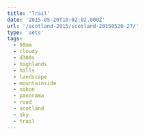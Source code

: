 ```yaml
---
title: 'Trail'
date: '2015-05-20T10:02:02.000Z'
url: '/scotland-2015/scotland-20150520-27/'
type: 'sets'
tags:
  - 50mm
  - cloudy
  - d300s
  - highlands
  - hills
  - landscape
  - mountainside
  - nikon
  - panorama
  - road
  - scotland
  - sky
  - trail
---
```

